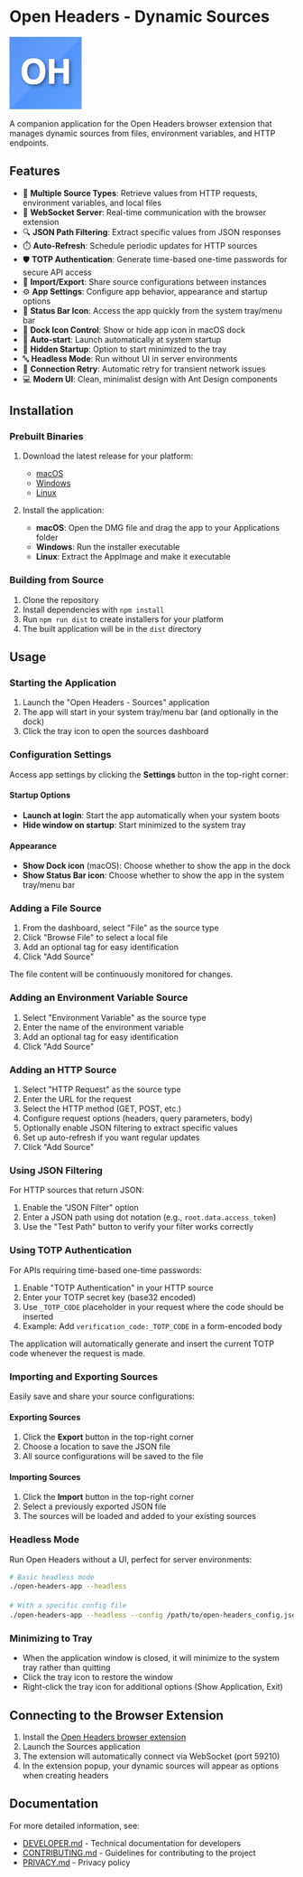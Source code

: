 # Open Headers - Dynamic Sources

![Open Headers Logo](./src/ui/images/icon128.png)

A companion application for the Open Headers browser extension that manages dynamic sources from files, environment variables, and HTTP endpoints.

## Features

- 🔄 **Multiple Source Types**: Retrieve values from HTTP requests, environment variables, and local files
- 🔌 **WebSocket Server**: Real-time communication with the browser extension
- 🔍 **JSON Path Filtering**: Extract specific values from JSON responses
- ⏱️ **Auto-Refresh**: Schedule periodic updates for HTTP sources
- 🛡️ **TOTP Authentication**: Generate time-based one-time passwords for secure API access
- 💾 **Import/Export**: Share source configurations between instances
- ⚙️ **App Settings**: Configure app behavior, appearance and startup options
- 🔔 **Status Bar Icon**: Access the app quickly from the system tray/menu bar
- 📱 **Dock Icon Control**: Show or hide app icon in macOS dock
- 🚀 **Auto-start**: Launch automatically at system startup
- 🙈 **Hidden Startup**: Option to start minimized to the tray
- 🔤 **Headless Mode**: Run without UI in server environments
- 🔁 **Connection Retry**: Automatic retry for transient network issues
- 💻 **Modern UI**: Clean, minimalist design with Ant Design components

## Installation

### Prebuilt Binaries

1. Download the latest release for your platform:
   - [macOS](https://github.com/OpenHeaders/open-headers-app/releases)
   - [Windows](https://github.com/OpenHeaders/open-headers-app/releases)
   - [Linux](https://github.com/OpenHeaders/open-headers-app/releases)

2. Install the application:
   - **macOS**: Open the DMG file and drag the app to your Applications folder
   - **Windows**: Run the installer executable
   - **Linux**: Extract the AppImage and make it executable

### Building from Source

1. Clone the repository
2. Install dependencies with `npm install`
3. Run `npm run dist` to create installers for your platform
4. The built application will be in the `dist` directory

## Usage

### Starting the Application

1. Launch the "Open Headers - Sources" application
2. The app will start in your system tray/menu bar (and optionally in the dock)
3. Click the tray icon to open the sources dashboard

### Configuration Settings

Access app settings by clicking the **Settings** button in the top-right corner:

#### Startup Options
- **Launch at login**: Start the app automatically when your system boots
- **Hide window on startup**: Start minimized to the system tray

#### Appearance
- **Show Dock icon** (macOS): Choose whether to show the app in the dock
- **Show Status Bar icon**: Choose whether to show the app in the system tray/menu bar

### Adding a File Source

1. From the dashboard, select "File" as the source type
2. Click "Browse File" to select a local file
3. Add an optional tag for easy identification
4. Click "Add Source"

The file content will be continuously monitored for changes.

### Adding an Environment Variable Source

1. Select "Environment Variable" as the source type
2. Enter the name of the environment variable
3. Add an optional tag for easy identification
4. Click "Add Source"

### Adding an HTTP Source

1. Select "HTTP Request" as the source type
2. Enter the URL for the request
3. Select the HTTP method (GET, POST, etc.)
4. Configure request options (headers, query parameters, body)
5. Optionally enable JSON filtering to extract specific values
6. Set up auto-refresh if you want regular updates
7. Click "Add Source"

### Using JSON Filtering

For HTTP sources that return JSON:

1. Enable the "JSON Filter" option
2. Enter a JSON path using dot notation (e.g., `root.data.access_token`)
3. Use the "Test Path" button to verify your filter works correctly

### Using TOTP Authentication

For APIs requiring time-based one-time passwords:

1. Enable "TOTP Authentication" in your HTTP source
2. Enter your TOTP secret key (base32 encoded)
3. Use `_TOTP_CODE` placeholder in your request where the code should be inserted
4. Example: Add `verification_code:_TOTP_CODE` in a form-encoded body

The application will automatically generate and insert the current TOTP code whenever the request is made.

### Importing and Exporting Sources

Easily save and share your source configurations:

#### Exporting Sources
1. Click the **Export** button in the top-right corner
2. Choose a location to save the JSON file
3. All source configurations will be saved to the file

#### Importing Sources
1. Click the **Import** button in the top-right corner
2. Select a previously exported JSON file
3. The sources will be loaded and added to your existing sources

### Headless Mode

Run Open Headers without a UI, perfect for server environments:

```bash
# Basic headless mode
./open-headers-app --headless

# With a specific config file
./open-headers-app --headless --config /path/to/open-headers_config.json
```

### Minimizing to Tray

- When the application window is closed, it will minimize to the system tray rather than quitting
- Click the tray icon to restore the window
- Right-click the tray icon for additional options (Show Application, Exit)

## Connecting to the Browser Extension

1. Install the [Open Headers browser extension](https://github.com/OpenHeaders/open-headers-browser-extension)
2. Launch the Sources application
3. The extension will automatically connect via WebSocket (port 59210)
4. In the extension popup, your dynamic sources will appear as options when creating headers

## Documentation

For more detailed information, see:
- [DEVELOPER.md](docs/DEVELOPER.md) - Technical documentation for developers
- [CONTRIBUTING.md](docs/CONTRIBUTING.md) - Guidelines for contributing to the project
- [PRIVACY.md](docs/PRIVACY.md) - Privacy policy

